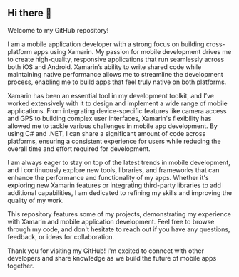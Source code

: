 ## Hi there 👋

Welcome to my GitHub repository!

I am a mobile application developer with a strong focus on building cross-platform apps using Xamarin. My passion for mobile development drives me to create high-quality, responsive applications that run seamlessly across both iOS and Android. Xamarin’s ability to write shared code while maintaining native performance allows me to streamline the development process, enabling me to build apps that feel truly native on both platforms.

Xamarin has been an essential tool in my development toolkit, and I’ve worked extensively with it to design and implement a wide range of mobile applications. From integrating device-specific features like camera access and GPS to building complex user interfaces, Xamarin's flexibility has allowed me to tackle various challenges in mobile app development. By using C# and .NET, I can share a significant amount of code across platforms, ensuring a consistent experience for users while reducing the overall time and effort required for development.

I am always eager to stay on top of the latest trends in mobile development, and I continuously explore new tools, libraries, and frameworks that can enhance the performance and functionality of my apps. Whether it's exploring new Xamarin features or integrating third-party libraries to add additional capabilities, I am dedicated to refining my skills and improving the quality of my work.

This repository features some of my projects, demonstrating my experience with Xamarin and mobile application development. Feel free to browse through my code, and don't hesitate to reach out if you have any questions, feedback, or ideas for collaboration.

Thank you for visiting my GitHub! I'm excited to connect with other developers and share knowledge as we build the future of mobile apps together.
